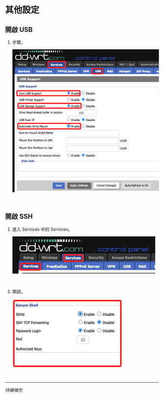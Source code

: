 # 其他設定

## 開啟 USB

1. 步驟。

    ![](images/img_32.png)

<br>

## 開啟 SSH

1. 進入 Services 中的 Services。

    ![](images/img_33.png)

<br>

2. 開啟。

    ![](images/img_34.png)

<br>

___

_持續補充_